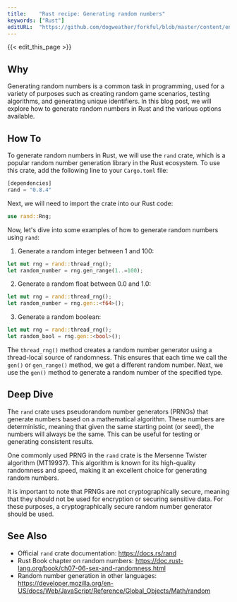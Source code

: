 ```yaml
---
title:    "Rust recipe: Generating random numbers"
keywords: ["Rust"]
editURL:  "https://github.com/dogweather/forkful/blob/master/content/en/rust/generating-random-numbers.md"
---
```


{{< edit_this_page >}}

## Why

Generating random numbers is a common task in programming, used for a variety of purposes such as creating random game scenarios, testing algorithms, and generating unique identifiers. In this blog post, we will explore how to generate random numbers in Rust and the various options available.

## How To

To generate random numbers in Rust, we will use the `rand` crate, which is a popular random number generation library in the Rust ecosystem. To use this crate, add the following line to your `Cargo.toml` file:

```Rust
[dependencies]
rand = "0.8.4"
```

Next, we will need to import the crate into our Rust code:

```Rust
use rand::Rng;
```

Now, let's dive into some examples of how to generate random numbers using `rand`:

1. Generate a random integer between 1 and 100:

```Rust
let mut rng = rand::thread_rng();
let random_number = rng.gen_range(1..=100);
```

2. Generate a random float between 0.0 and 1.0:

```Rust
let mut rng = rand::thread_rng();
let random_number = rng.gen::<f64>();
```

3. Generate a random boolean:

```Rust
let mut rng = rand::thread_rng();
let random_bool = rng.gen::<bool>();
```

The `thread_rng()` method creates a random number generator using a thread-local source of randomness. This ensures that each time we call the `gen()` or `gen_range()` method, we get a different random number. Next, we use the `gen()` method to generate a random number of the specified type.

## Deep Dive

The `rand` crate uses pseudorandom number generators (PRNGs) that generate numbers based on a mathematical algorithm. These numbers are deterministic, meaning that given the same starting point (or seed), the numbers will always be the same. This can be useful for testing or generating consistent results.

One commonly used PRNG in the `rand` crate is the Mersenne Twister algorithm (MT19937). This algorithm is known for its high-quality randomness and speed, making it an excellent choice for generating random numbers.

It is important to note that PRNGs are not cryptographically secure, meaning that they should not be used for encryption or securing sensitive data. For these purposes, a cryptographically secure random number generator should be used.

## See Also

- Official `rand` crate documentation: https://docs.rs/rand
- Rust Book chapter on random numbers: https://doc.rust-lang.org/book/ch07-06-sex-and-randomness.html
- Random number generation in other languages: https://developer.mozilla.org/en-US/docs/Web/JavaScript/Reference/Global_Objects/Math/random
